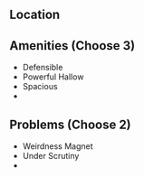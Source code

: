 ## Location

## Amenities (Choose 3)

* Defensible
* Powerful Hallow
* Spacious
* 

## Problems (Choose 2)

* Weirdness Magnet
* Under Scrutiny
* 